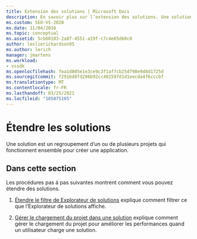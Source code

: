 ```yaml
---
title: Extension des solutions | Microsoft Docs
description: En savoir plus sur l’extension des solutions. Une solution est un regroupement d’un ou de plusieurs projets qui fonctionnent ensemble pour créer une application.
ms.custom: SEO-VS-2020
ms.date: 11/04/2016
ms.topic: conceptual
ms.assetid: 5cb60183-2a87-4551-a19f-c7c4e65d60c0
author: leslierichardson95
ms.author: lerich
manager: jmartens
ms.workload:
- vssdk
ms.openlocfilehash: fea1d805e1e3ce9c3f1af7cb25d798e9d8d1725d
ms.sourcegitcommit: f2916d8fd296b92cc402597d1d1eecda4f6cccbf
ms.translationtype: MT
ms.contentlocale: fr-FR
ms.lasthandoff: 03/25/2021
ms.locfileid: "105075105"
---
```

# <a name="extend-solutions"></a>Étendre les solutions
Une solution est un regroupement d’un ou de plusieurs projets qui fonctionnent ensemble pour créer une application.

## <a name="in-this-section"></a>Dans cette section
 Les procédures pas à pas suivantes montrent comment vous pouvez étendre des solutions.

1. [Étendre le filtre de Explorateur de solutions](../extensibility/extending-the-solution-explorer-filter.md) explique comment filtrer ce que l’Explorateur de solutions affiche.

2. [Gérer le chargement du projet dans une solution](../extensibility/managing-project-loading-in-a-solution.md) explique comment gérer le chargement du projet pour améliorer les performances quand un utilisateur charge une solution.
